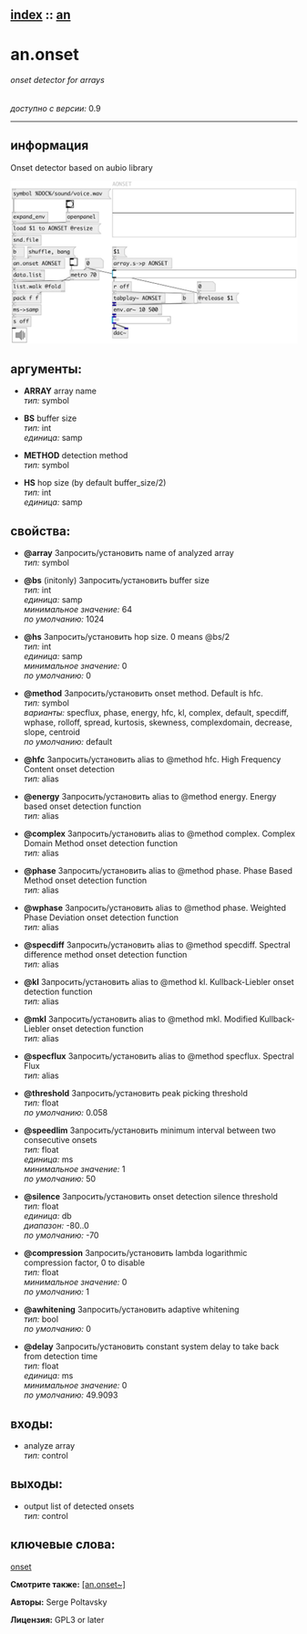 [index](index.html) :: [an](category_an.html)
---

# an.onset

###### onset detector for arrays

*доступно с версии:* 0.9

---


## информация
Onset detector based on aubio library


[![example](../examples/img/an.onset.jpg)](../examples/pd/an.onset.pd)



## аргументы:

* **ARRAY**
array name<br>
_тип:_ symbol<br>

* **BS**
buffer size<br>
_тип:_ int<br>
_единица:_ samp<br>

* **METHOD**
detection method<br>
_тип:_ symbol<br>

* **HS**
hop size (by default buffer_size/2)<br>
_тип:_ int<br>
_единица:_ samp<br>





## свойства:

* **@array** 
Запросить/установить name of analyzed array<br>
_тип:_ symbol<br>

* **@bs** (initonly)
Запросить/установить buffer size<br>
_тип:_ int<br>
_единица:_ samp<br>
_минимальное значение:_ 64<br>
_по умолчанию:_ 1024<br>

* **@hs** 
Запросить/установить hop size. 0 means @bs/2<br>
_тип:_ int<br>
_единица:_ samp<br>
_минимальное значение:_ 0<br>
_по умолчанию:_ 0<br>

* **@method** 
Запросить/установить onset method. Default is hfc.<br>
_тип:_ symbol<br>
_варианты:_ specflux, phase, energy, hfc, kl, complex, default, specdiff, wphase, rolloff, spread, kurtosis, skewness, complexdomain, decrease, slope, centroid<br>
_по умолчанию:_ default<br>

* **@hfc** 
Запросить/установить alias to @method hfc. High Frequency Content onset detection<br>
_тип:_ alias<br>

* **@energy** 
Запросить/установить alias to @method energy. Energy based onset detection function<br>
_тип:_ alias<br>

* **@complex** 
Запросить/установить alias to @method complex. Complex Domain Method onset detection function<br>
_тип:_ alias<br>

* **@phase** 
Запросить/установить alias to @method phase. Phase Based Method onset detection function<br>
_тип:_ alias<br>

* **@wphase** 
Запросить/установить alias to @method phase. Weighted Phase Deviation onset detection function<br>
_тип:_ alias<br>

* **@specdiff** 
Запросить/установить alias to @method specdiff. Spectral difference method onset detection function<br>
_тип:_ alias<br>

* **@kl** 
Запросить/установить alias to @method kl. Kullback-Liebler onset detection function<br>
_тип:_ alias<br>

* **@mkl** 
Запросить/установить alias to @method mkl. Modified Kullback-Liebler onset detection function<br>
_тип:_ alias<br>

* **@specflux** 
Запросить/установить alias to @method specflux. Spectral Flux<br>
_тип:_ alias<br>

* **@threshold** 
Запросить/установить peak picking threshold<br>
_тип:_ float<br>
_по умолчанию:_ 0.058<br>

* **@speedlim** 
Запросить/установить minimum interval between two consecutive onsets<br>
_тип:_ float<br>
_единица:_ ms<br>
_минимальное значение:_ 1<br>
_по умолчанию:_ 50<br>

* **@silence** 
Запросить/установить onset detection silence threshold<br>
_тип:_ float<br>
_единица:_ db<br>
_диапазон:_ -80..0<br>
_по умолчанию:_ -70<br>

* **@compression** 
Запросить/установить lambda logarithmic compression factor, 0 to disable<br>
_тип:_ float<br>
_минимальное значение:_ 0<br>
_по умолчанию:_ 1<br>

* **@awhitening** 
Запросить/установить adaptive whitening<br>
_тип:_ bool<br>
_по умолчанию:_ 0<br>

* **@delay** 
Запросить/установить constant system delay to take back from detection time<br>
_тип:_ float<br>
_единица:_ ms<br>
_минимальное значение:_ 0<br>
_по умолчанию:_ 49.9093<br>



## входы:

* analyze array<br>
_тип:_ control



## выходы:

* output list of detected onsets<br>
_тип:_ control



## ключевые слова:

[onset](keywords/onset.html)



**Смотрите также:**
[\[an.onset~\]](an.onset~.html)




**Авторы:** Serge Poltavsky




**Лицензия:** GPL3 or later





